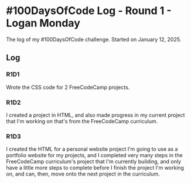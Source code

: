 # #100DaysOfCode Log - Round 1 - Logan Monday

The log of my #100DaysOfCode challenge. Started on January 12, 2025.

## Log

### R1D1 
Wrote the CSS code for 2 FreeCodeCamp projects.

### R1D2
I created a project in HTML, and also made progress in my current project that I'm working on that's from the FreeCodeCamp curriculum.

### R1D3
I created the HTML for a personal website project I'm going to use as a portfolio website for my projects, and I completed very many steps in the FreeCodeCamp curriculum's project that I'm currently building, and only have a little more steps to complete before I finish the project I'm working on, and can, then, move onto the next project in the curriculum.
